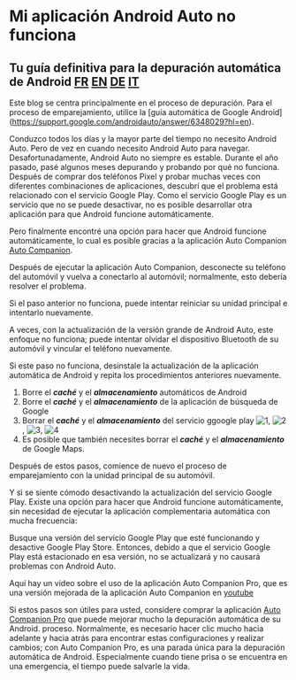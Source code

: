 <!-- Google tag (gtag.js) -->
<script async src="https://www.googletagmanager.com/gtag/js?id=G-1QPWPDVQ5F"></script>
<script>
  window.dataLayer = window.dataLayer || [];
  function gtag(){dataLayer.push(arguments);}
  gtag('js', new Date());

  gtag('config', 'G-1QPWPDVQ5F');
</script>
# Mi aplicación Android Auto no funciona

## Tu guía definitiva para la depuración automática de Android [FR](./repare.md)    [EN](./repair.md)        [DE](./reparieren.md)        [IT](./reparieren.md)


Este blog se centra principalmente en el proceso de depuración. Para el proceso de emparejamiento, utilice la [guía automática de Google Android] (https://support.google.com/androidauto/answer/6348029?hl=en).

Conduzco todos los días y la mayor parte del tiempo no necesito Android Auto. Pero de vez en cuando necesito Android Auto para navegar.
Desafortunadamente, Android Auto no siempre es estable. Durante el año pasado, pasé algunos meses depurando y probando por qué no funciona.
Después de comprar dos teléfonos Pixel y probar muchas veces con diferentes combinaciones de aplicaciones, descubrí que el problema está relacionado con el servicio Google Play.
Como el servicio Google Play es un servicio que no se puede desactivar, no es posible desarrollar otra aplicación para que Android funcione automáticamente.

Pero finalmente encontré una opción para hacer que Android funcione automáticamente, lo cual es posible gracias a la aplicación Auto Companion [Auto Companion](https://play.google.com/store/apps/details?id=com.ingenika.autocompanion ).

Después de ejecutar la aplicación Auto Companion, desconecte su teléfono del automóvil y vuelva a conectarlo al automóvil; normalmente, esto debería resolver el problema.

Si el paso anterior no funciona, puede intentar reiniciar su unidad principal e intentarlo nuevamente.

A veces, con la actualización de la versión grande de Android Auto, este enfoque no funciona; puede intentar olvidar el dispositivo Bluetooth de su automóvil y vincular el teléfono nuevamente.

Si este paso no funciona, desinstale la actualización de la aplicación automática de Android y repita los procedimientos anteriores nuevamente.
   1. Borre el ***caché*** y el ***almacenamiento*** automáticos de Android
   2. Borre el ***caché*** y el ***almacenamiento*** de la aplicación de búsqueda de Google
   3. Borrar el ***caché*** y el ***almacenamiento*** del servicio ggoogle play  ![1](pics/es1.png), ![2](pics/es2.png), ![3](pics/es3.png), ![4](pics/es4.png)
   4. Es posible que también necesites borrar el ***caché*** y el ***almacenamiento*** de Google Maps.

Después de estos pasos, comience de nuevo el proceso de emparejamiento con la unidad principal de su automóvil.

Y si se siente cómodo desactivando la actualización del servicio Google Play. Existe una opción para hacer que Android funcione automáticamente, sin necesidad de ejecutar la aplicación complementaria automática con mucha frecuencia:

Busque una versión del servicio Google Play que esté funcionando y desactive Google Play Store. Entonces, debido a que el servicio Google Play está estacionado en esa versión, no se actualizará y no causará problemas con Android Auto.

Aquí hay un video sobre el uso de la aplicación Auto Companion Pro, que es una versión mejorada de la aplicación Auto Companion en [youtube](https://www.youtube.com/@kluane)

Si estos pasos son útiles para usted, considere comprar la aplicación [Auto Companion Pro](https://play.google.com/store/apps/details?id=com.ingenika.autocompanionpro) que puede mejorar mucho la depuración automática de su Android. proceso. Normalmente, es necesario hacer clic mucho hacia adelante y hacia atrás para encontrar estas configuraciones y realizar cambios; con Auto Companion Pro, es una parada única para la depuración automática de Android. Especialmente cuando tiene prisa o se encuentra en una emergencia, el tiempo puede salvarle la vida.